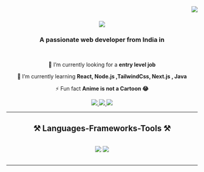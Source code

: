 <img align="right" src="https://visitor-badge.laobi.icu/badge?page_id=Abhi47Singh.Abhi47Singh" />

<h1 align="center">
    <img src="https://readme-typing-svg.herokuapp.com/?font=Righteous&size=35&center=true&vCenter=true&width=500&height=70&duration=4000&lines=Hi+There!+👋;+I'm+Abhinav+Singh!;" />
</h1>

<h3 align="center">A passionate web developer from India in</h3>

<br/>

<div align="center">
 
 🔭 I’m currently looking for a **entry level job**

 
 🌱 I’m currently learning **React, Node.js ,TailwindCss, Next.js , Java**


⚡ Fun fact **Anime is not a Cartoon 😂**

 </div>
 
<div align="center"> 
  <a href="mailto:abhisingh123.asabhi@gmail.com">
    <img src="https://img.shields.io/badge/Gmail-333333?style=for-the-badge&logo=gmail&logoColor=red" />
  </a>
  <a href="https://www.linkedin.com/in/abhinav-singh-a41052251/" target="_blank">
    <img src="https://img.shields.io/badge/LinkedIn-0077B5?style=for-the-badge&logo=linkedin&logoColor=white" target="_blank" />
  </a>
  <a href="https://Abhi47Singh.github.io" target="_blank">
     <img src="#" target="_blank" /> <!-- sqlite, safari, google-chrome are other good icon options -->
  </a>
</div>

 <hr/>
 
<h2 align="center">⚒️ Languages-Frameworks-Tools ⚒️</h2>
<br/>
<div align="center">
    <img src="https://skillicons.dev/icons?i=react,html,css,vscode,github,tailwind,git" />
    <img src="https://skillicons.dev/icons?i=nodejs,javascript,express,firebase,mongodb,cpp,java,nextjs,mysql" /><br>
</div>
<br/>
<hr/>
<br/><br/>
